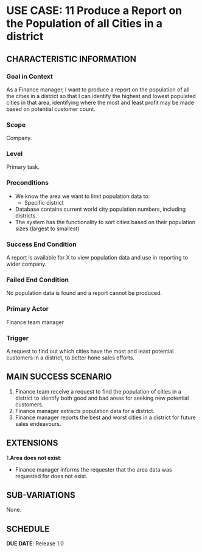 # USE CASE: 11 Produce a Report on the Population of all Cities in a district

## CHARACTERISTIC INFORMATION

### Goal in Context

As a Finance manager, I want to produce a report on the population of all the cities in a district so that I can identify the highest and lowest populated cities in that area, identifying where the most and least profit may be made based on potential customer count.

### Scope

Company.

### Level

Primary task.

### Preconditions

- We know the area we want to limit population data to:
    - Specific district
- Database contains current world city population numbers, including districts.
- The system has the functionality to sort cities based on their population sizes (largest to smallest)

### Success End Condition

A report is available for X to view population data and use in reporting to wider company.

### Failed End Condition

No population data is found and a report cannot be produced.

### Primary Actor

Finance team manager

### Trigger

A request to find out which cities have the most and least potential customers in a district, to better hone sales efforts.

## MAIN SUCCESS SCENARIO

1. Finance team receive a request to find the population of cities in a district to identify both good and bad areas for seeking new potential customers.
2. Finance manager extracts population data for a district.
3. Finance manager reports the best and worst cities in a district for future sales endeavours.

## EXTENSIONS

1.**Area does not exist**:
- Finance manager informs the requester that the area data was requested for does not exist.

## SUB-VARIATIONS

None.

## SCHEDULE

**DUE DATE**: Release 1.0